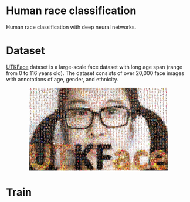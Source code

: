 # Human race classification
Human race classification with deep neural networks.

# Dataset
[UTKFace](https://susanqq.github.io/UTKFace/) dataset is a large-scale face dataset with long age span (range from 0 to 116 years old). The dataset consists of over 20,000 face images with annotations of age, gender, and ethnicity.

<p align="center"><img width="75%" src="docs/utk.jpg" /></p>

# Train
